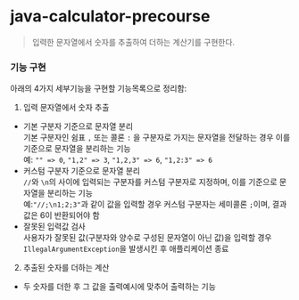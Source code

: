 # java-calculator-precourse

> 입력한 문자열에서 숫자를 추출하여 더하는 계산기를 구현한다.

### 기능 구현
아래의 4가지 세부기능을 구현할 기능목록으로 정리함: 
1. 입력 문자열에서 숫자 추출
- 기본 구분자 기준으로 문자열 분리
  <br>기본 구분자인 쉼표 `,` 또는 콜론 `:` 을 구분자로 가지는 문자열을 전달하는 경우 이를 기준으로 문자열을 분리하는 기능
  <br>예: `"" => 0`, `"1,2" => 3`, `"1,2,3" => 6`, `"1,2:3" => 6`
- 커스텀 구분자 기준으로 문자열 분리
  <br>`//`와 `\n`의 사이에 입력되는 구분자를 커스텀 구분자로 지정하며, 이를 기준으로 문자열을 분리하는 기능
  <br>예:`"//;\n1;2;3"`과 같이 값을 입력할 경우 커스텀 구분자는 세미콜론 `;`이며, 결과 값은 6이 반환되어야 함
- 잘못된 입력값 검사
  <br>사용자가 잘못된 값(구분자와 양수로 구성된 문자열이 아닌 값)을 입력할 경우 `IllegalArgumentException`을 발생시킨 후 애플리케이션 종료

2. 추출된 숫자를 더하는 계산
- 두 숫자를 더한 후 그 값을 출력예시에 맞추어 출력하는 기능

